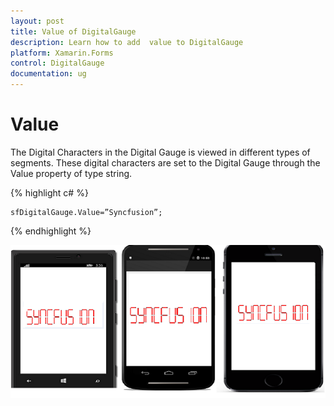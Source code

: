 ```yaml
---
layout: post
title: Value of DigitalGauge
description: Learn how to add  value to DigitalGauge
platform: Xamarin.Forms
control: DigitalGauge
documentation: ug
---
```


# Value

The Digital Characters in the Digital Gauge is viewed in different types of segments. These digital characters are set to the Digital Gauge through the Value property of type string.

{% highlight c# %}

	sfDigitalGauge.Value=”Syncfusion”;

{% endhighlight %}


![](Getting-Started_images/Value.png)